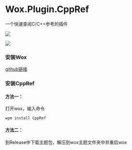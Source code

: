 # Wox.Plugin.CppRef

一个快速查阅C/C++参考的插件

![](http://img01.sogoucdn.com/app/a/100520146/da9545cb6d2326307d73a3d0b48b1c68)

![](http://img01.sogoucdn.com/app/a/100520146/48f2c1bb8e0804491db6a3c742c2a814)

### 安装Wox

[github链接](https://github.com/Wox-launcher/Wox)



### 安装CppRef

#### 方法一：

打开wox，输入命令

```
wpm install CppRef
```

#### 方法二：

到Release中下载主题包，解压到wox主题文件夹中并重启wox